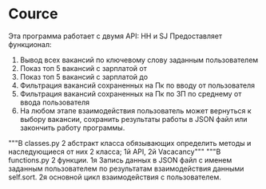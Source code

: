 
# Cource
Эта программа работает с двумя API: HH и SJ
Предоставляет функционал:
1) Вывод всех вакансий по ключевому слову заданным пользователем
2) Показ топ 5 вакансий с зарплатой от
3) Показ топ 5 вакансий с зарплатой до
4) Фильтрация вакансий сохраненных на Пк по вводу от пользователя
5) Фильтрация вакансий сохраненных на Пк по ЗП по среднему от ввода пользователя
6) На любом этапе взаимодействия пользователь может вернуться к выбору вакансии, сохранить результаты работы в JSON файл или закончить работу программы.

"""В classes.py 2 абстракт класса обязывающих определить методы и наследующиеся от них 2 класса; 1й API, 2й Vacacancy"""
"""В functions.py 2 функции. 1я Запись данных в JSON файл с именем заданным пользователем по результатам взаимодействия данными self.sort. 2я основной цикл взаимодействия с пользователем.
